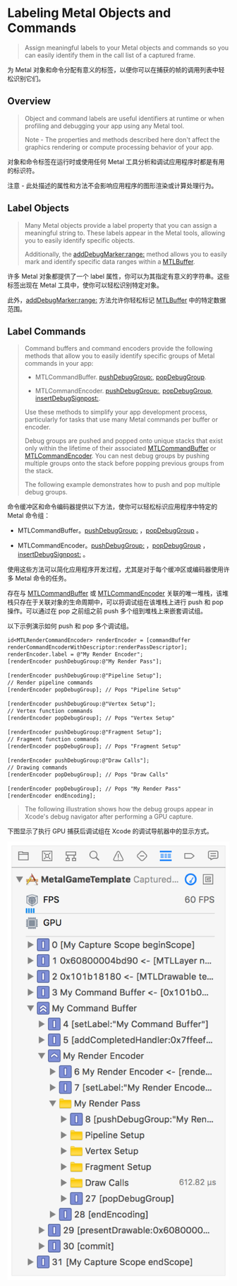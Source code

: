 #  Labeling Metal Objects and Commands

> Assign meaningful labels to your Metal objects and commands so you can easily identify them in the call list of a captured frame.

为 Metal 对象和命令分配有意义的标签，以便你可以在捕获的帧的调用列表中轻松识别它们。

## Overview

> Object and command labels are useful identifiers at runtime or when profiling and debugging your app using any Metal tool.
>
> Note - The properties and methods described here don't affect the graphics rendering or compute processing behavior of your app.

对象和命令标签在运行时或使用任何 Metal 工具分析和调试应用程序时都是有用的标识符。

注意 - 此处描述的属性和方法不会影响应用程序的图形渲染或计算处理行为。

## Label Objects

> Many Metal objects provide a label property that you can assign a meaningful string to. These labels appear in the Metal tools, allowing you to easily identify specific objects.
>
> Additionally, the [addDebugMarker:range:](https://developer.apple.com/documentation/metal/mtlbuffer/1779576-adddebugmarker?language=objc) method allows you to easily mark and identify specific data ranges within a [MTLBuffer](https://developer.apple.com/documentation/metal/mtlbuffer?language=objc).

许多 Metal 对象都提供了一个 label 属性，你可以为其指定有意义的字符串。这些标签出现在 Metal 工具中，使你可以轻松识别特定对象。

此外，[addDebugMarker:range:](https://developer.apple.com/documentation/metal/mtlbuffer/1779576-adddebugmarker?language=objc) 方法允许你轻松标记 [MTLBuffer](https://developer.apple.com/documentation/metal/mtlbuffer?language=objc) 中的特定数据范围。

## Label Commands

> Command buffers and command encoders provide the following methods that allow you to easily identify specific groups of Metal commands in your app:
>
> - MTLCommandBuffer. [pushDebugGroup:](https://developer.apple.com/documentation/metal/mtlcommandbuffer/2869550-pushdebuggroup?language=objc), [popDebugGroup](https://developer.apple.com/documentation/metal/mtlcommandbuffer/2869549-popdebuggroup?language=objc).
>
> - MTLCommandEncoder. [pushDebugGroup:](https://developer.apple.com/documentation/metal/mtlcommandencoder/1458041-pushdebuggroup?language=objc), [popDebugGroup](https://developer.apple.com/documentation/metal/mtlcommandencoder/1458040-popdebuggroup?language=objc), [insertDebugSignpost:](https://developer.apple.com/documentation/metal/mtlcommandencoder/1458034-insertdebugsignpost?language=objc).
>
> Use these methods to simplify your app development process, particularly for tasks that use many Metal commands per buffer or encoder.
>
> Debug groups are pushed and popped onto unique stacks that exist only within the lifetime of their associated [MTLCommandBuffer](https://developer.apple.com/documentation/metal/mtlcommandbuffer?language=objc) or [MTLCommandEncoder](https://developer.apple.com/documentation/metal/mtlcommandencoder?language=objc). You can nest debug groups by pushing multiple groups onto the stack before popping previous groups from the stack.
>
> The following example demonstrates how to push and pop multiple debug groups.

命令缓冲区和命令编码器提供以下方法，使你可以轻松标识应用程序中特定的 Metal 命令组：

- MTLCommandBuffer。[pushDebugGroup:](https://developer.apple.com/documentation/metal/mtlcommandbuffer/2869550-pushdebuggroup?language=objc) ，[popDebugGroup](https://developer.apple.com/documentation/metal/mtlcommandbuffer/2869549-popdebuggroup?language=objc) 。

- MTLCommandEncoder。[pushDebugGroup:](https://developer.apple.com/documentation/metal/mtlcommandencoder/1458041-pushdebuggroup?language=objc) ，[popDebugGroup](https://developer.apple.com/documentation/metal/mtlcommandencoder/1458040-popdebuggroup?language=objc) ，[insertDebugSignpost:](https://developer.apple.com/documentation/metal/mtlcommandencoder/1458034-insertdebugsignpost?language=objc) 。

使用这些方法可以简化应用程序开发过程，尤其是对于每个缓冲区或编码器使用许多 Metal 命令的任务。

存在与 [MTLCommandBuffer](https://developer.apple.com/documentation/metal/mtlcommandbuffer?language=objc) 或 [MTLCommandEncoder](https://developer.apple.com/documentation/metal/mtlcommandencoder?language=objc) 关联的唯一堆栈，该堆栈只存在于关联对象的生命周期中，可以将调试组在该堆栈上进行 push 和 pop 操作。可以通过在 pop 之前组之前 push 多个组到堆栈上来嵌套调试组。

以下示例演示如何 push 和 pop 多个调试组。

```objc
id<MTLRenderCommandEncoder> renderEncoder = [commandBuffer renderCommandEncoderWithDescriptor:renderPassDescriptor];
renderEncoder.label = @"My Render Encoder";
[renderEncoder pushDebugGroup:@"My Render Pass"];

[renderEncoder pushDebugGroup:@"Pipeline Setup"];
// Render pipeline commands
[renderEncoder popDebugGroup]; // Pops "Pipeline Setup"

[renderEncoder pushDebugGroup:@"Vertex Setup"];
// Vertex function commands
[renderEncoder popDebugGroup]; // Pops "Vertex Setup"

[renderEncoder pushDebugGroup:@"Fragment Setup"];
// Fragment function commands
[renderEncoder popDebugGroup]; // Pops "Fragment Setup"

[renderEncoder pushDebugGroup:@"Draw Calls"];
// Drawing commands
[renderEncoder popDebugGroup]; // Pops "Draw Calls"

[renderEncoder popDebugGroup]; // Pops "My Render Pass"
[renderEncoder endEncoding];
```

> The following illustration shows how the debug groups appear in Xcode's debug navigator after performing a GPU capture.

下图显示了执行 GPU 捕获后调试组在 Xcode 的调试导航器中的显示方式。

![debugGroupsAppear](../../../resource/Metal/Markdown/debugGroupsAppear.png)
